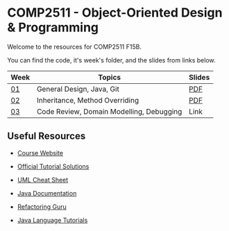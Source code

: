 # COMP2511 - Object-Oriented Design & Programming

Welcome to the resources for COMP2511 F15B.

You can find the code, it's week's folder, and the slides from links below.

| Week            | Topics                                   | Slides                                             |
| --------------- | ---------------------------------------- | -------------------------------------------------- |
| [01](./week01/) | General Design, Java, Git                | [PDF](./week01/COMP2511%2024T3%20-%20Week%201.pdf) |
| [02](./week02/) | Inheritance, Method Overriding           | [PDF](./week02/COMP2511%2024T3%20-%20Week%202.pdf) |
| [03](./week03/) | Code Review, Domain Modelling, Debugging | Link                                               |

## Useful Resources

- [Course Website](https://webcms3.cse.unsw.edu.au/COMP2511/24T3/)
- [Official Tutorial Solutions](https://webcms3.cse.unsw.edu.au/COMP2511/24T3/resources/103760)
- [UML Cheat Sheet](./COMP2511%2024T3%20UML%20Cheatsheet.pdf)

- [Java Documentation](https://docs.oracle.com/en/java/javase/17/)
- [Refactoring Guru](https://refactoring.guru/)
- [Java Language Tutorials](https://docs.oracle.com/javase/tutorial/java/)
